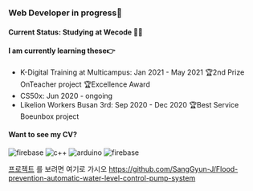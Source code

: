 ### Web Developer in progress💪

#### Current Status: Studying at Wecode 👩‍💻

#### I am currently learning these👉


- K-Digital Training at Multicampus: Jan 2021 - May 2021 🏆2nd Prize OnTeacher project 🏆Excellence Award
- CS50x: Jun 2020 - ongoing
- Likelion Workers Busan 3rd: Sep 2020 - Dec 2020 🏆Best Service Boeunbox project

#### Want to see my CV?

![firebase](https://camo.githubusercontent.com/771cc18a712bf9edb0925a86164c34b0d803c4d9177dd4467eff7b777109c723/68747470733a2f2f696d672e736869656c64732e696f2f62616467652f4a6176612d4544384230303f7374796c653d666f722d7468652d6261646765266c6f676f3d6a617661266c6f676f436f6c6f723d7768697465)
![c++](https://user-images.githubusercontent.com/58980007/145606287-59c8198a-1abe-4b02-9b68-0a6923f37964.png)
![arduino](https://user-images.githubusercontent.com/58980007/145606333-7e8998f6-3570-4379-8131-8f6b9f04a975.png)
![firebase](https://camo.githubusercontent.com/94be0a2e5be142925615e5821d97137a930d08fc154962ce43860f1957e6661e/68747470733a2f2f696d672e736869656c64732e696f2f62616467652f507974686f6e2d3337373641423f7374796c653d666f722d7468652d6261646765266c6f676f3d707974686f6e266c6f676f436f6c6f723d7768697465)

[프로젝트](github/SangGyun-J/Flood-prevention-automatic-water-level-control-pump-system) 를 보려면 여기로 가시오
https://github.com/SangGyun-J/Flood-prevention-automatic-water-level-control-pump-system

<!--
**Park-Dong-Min/Park-Dong-Min** is a ✨ _special_ ✨ repository because its `README.md` (this file) appears on your GitHub profile.

Here are some ideas to get you started:

- 🔭 I’m currently working on ...
- 🌱 I’m currently learning ...
- 👯 I’m looking to collaborate on ...
- 🤔 I’m looking for help with ...
- 💬 Ask me about ...
- 📫 How to reach me: ...
- 😄 Pronouns: ...
- ⚡ Fun fact: ...
-->
